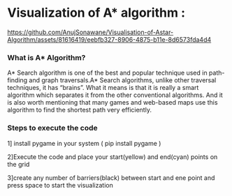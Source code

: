 # Visualization of A* algorithm :
https://github.com/AnujSonawane/Visualisation-of-Astar-Algorithm/assets/81616419/eebfb327-8906-4875-b11e-8d6573fda4d4

### What is A* Algorithm?
<p>A* Search algorithm is one of the best and popular technique used in path-finding and graph traversals.A* Search algorithms, unlike other traversal techniques, it has “brains”. What it means is that it is really a smart algorithm which separates it from the other conventional algorithms. 
And it is also worth mentioning that many games and web-based maps use this algorithm to find the shortest path very efficiently.</p>

### Steps to execute the code
<p>1] install pygame in your system ( pip install pygame )</p>
<p>2]Execute the code and place your start(yellow) and end(cyan) points on the grid</p>
<p>3]create any number of barriers(black) between start and ene point and press space to start the visualization</p>

